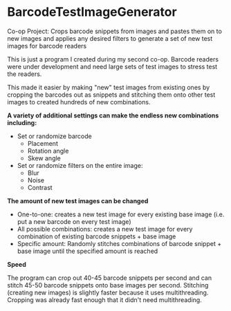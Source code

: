 # BarcodeTestImageGenerator
Co-op Project: Crops barcode snippets from images and pastes them on to new images and applies any desired filters to generate a set of new test images for barcode readers

This is just a program I created during my second co-op. Barcode readers were under development and need large sets of test images to stress test the readers.

This made it easier by making "new" test images from existing ones by cropping the barcodes out as snippets and stitching them onto other test images to created hundreds of new combinations.

<b>A variety of additional settings can make the endless new combinations including:</b>
* Set or randomize barcode
  - Placement
  - Rotation angle
  - Skew angle
* Set or randomize filters on the entire image:
  - Blur
  - Noise
  - Contrast
  
<b>The amount of new test images can be changed</b>
  * One-to-one: creates a new test image for every existing base image (i.e. put a new barcode on every test image)
  * All possible combinations: creates a new test image for every combination of existing barcode snippets + base image
  * Specific amount: Randomly stitches combinations of barcode snippet + base image until the specified amount is reached
  
<b>Speed</b>

The program can crop out 40-45 barcode snippets per second and can stitch 45-50 barcode snippets onto base images per second.
Stitching (creating new images) is slightly faster because it uses multithreading. Cropping was already fast enough that it didn't need multithreading.
  
